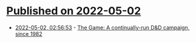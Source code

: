 # [Published on 2022-05-02](index.md)

* [2022-05-02, 02:56:53](https://news.ycombinator.com/item?id=31230967) - [The Game: A continually-run D&D campaign, since 1982](https://thegamednd.com/the-game-out-of-game/)
